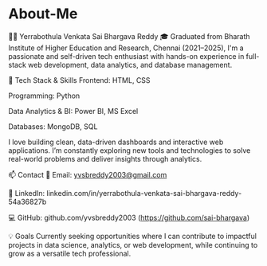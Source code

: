 # About-Me
👨‍💻 Yerrabothula Venkata Sai Bhargava Reddy
🎓 Graduated from Bharath Institute of Higher Education and Research, Chennai (2021–2025), I'm a passionate and self-driven tech enthusiast with hands-on experience in full-stack web development, data analytics, and database management.

🚀 Tech Stack & Skills
Frontend: HTML, CSS

Programming: Python

Data Analytics & BI: Power BI, MS Excel

Databases: MongoDB, SQL

I love building clean, data-driven dashboards and interactive web applications. I’m constantly exploring new tools and technologies to solve real-world problems and deliver insights through analytics.

📫 Contact
📧 Email: yvsbreddy2003@gmail.com

💼 LinkedIn: linkedin.com/in/yerrabothula-venkata-sai-bhargava-reddy-54a36827b

💻 GitHub: github.com/yvsbreddy2003 (https://github.com/sai-bhargava)

💡 Goals
Currently seeking opportunities where I can contribute to impactful projects in data science, analytics, or web development, while continuing to grow as a versatile tech professional.
